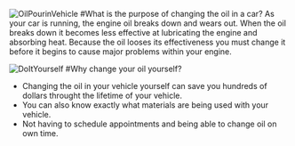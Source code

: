 ![OilPourinVehicle](http://www.brakemasters.com/app/uploads/2014/10/14033730681125.jpg)
#What is the purpose of changing the oil in a car?
As your car is running, the engine oil breaks down and wears out. When the oil breaks down it becomes less effective at lubricating the engine and absorbing heat. Because the oil looses its effectiveness you must change it before it begins to cause major problems within your engine. 


![DoItYourself](http://static.clark.com/clark-howard_665941315.jpg)
#Why change your oil yourself?
 - Changing the oil in your vehicle yourself can save you hundreds of dollars throught the lifetime of your vehicle. 
 - You can also know exactly what materials are being used with your vehicle. 
 - Not having to schedule appointments and being able to change oil on own time. 

